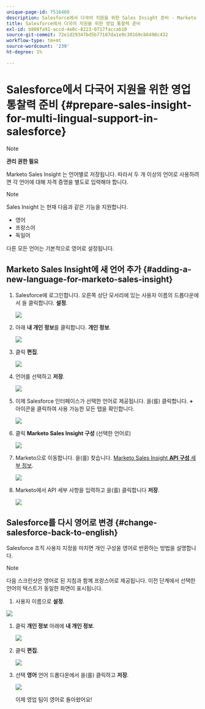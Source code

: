 ```yaml
---
unique-page-id: 7516460
description: Salesforce에서 다국어 지원을 위한 Sales Insight 준비 - Marketo 문서 - 제품 설명서
title: Salesforce에서 다국어 지원을 위한 영업 통찰력 준비
exl-id: b808fa91-accd-4e0c-8223-0717faccab10
source-git-commit: 72e1d29347bd5b77107da1e9c30169cb6490c432
workflow-type: tm+mt
source-wordcount: '239'
ht-degree: 1%

---
```


# Salesforce에서 다국어 지원을 위한 영업 통찰력 준비 {#prepare-sales-insight-for-multi-lingual-support-in-salesforce}

>[!NOTE]
>
>**관리 권한 필요**

Marketo Sales Insight 는 언어별로 저장됩니다. 따라서 두 개 이상의 언어로 사용하려면 각 언어에 대해 자격 증명을 별도로 입력해야 합니다.

>[!NOTE]
>
>Sales Insight 는 현재 다음과 같은 기능을 지원합니다.
>
>* 영어
>* 프랑스어
>* 독일어
>
>다른 모든 언어는 기본적으로 영어로 설정됩니다.

## Marketo Sales Insight에 새 언어 추가 {#adding-a-new-language-for-marketo-sales-insight}

1. Salesforce에 로그인합니다. 오른쪽 상단 모서리에 있는 사용자 이름의 드롭다운에서 을 클릭합니다. **설정**.

   ![](assets/image2015-7-6-16-3a5-3a6.png)

1. 아래 **내 개인 정보**&#x200B;를 클릭합니다. **개인 정보**.

   ![](assets/image2015-7-6-16-3a5-3a25.png)

1. 클릭 **편집**.

   ![](assets/image2015-7-6-16-3a5-3a38.png)

1. 언어를 선택하고 **저장**.

   ![](assets/image2015-7-6-16-3a5-3a47.png)

1. 이제 Salesforce 인터페이스가 선택한 언어로 제공됩니다. 을(를) 클릭합니다. **+** 아이콘을 클릭하여 사용 가능한 모든 탭을 확인합니다.

   ![](assets/image2015-7-6-16-3a6-3a10.png)

1. 클릭 **Marketo Sales Insight 구성** (선택한 언어로)

   ![](assets/image2015-7-6-16-3a7-3a15.png)

1. Marketo으로 이동합니다. 을(를) 찾습니다. [Marketo Sales Insight **API 구성** 세부 정보](/help/marketo/product-docs/marketo-sales-insight/msi-for-salesforce/configuration/configure-marketo-sales-insight-in-salesforce-enterprise-unlimited.md#configure-marketo-sales-insight).

   ![](assets/image2015-7-6-16-3a41-3a2.png)

1. Marketo에서 API 세부 사항을 입력하고 을(를) 클릭합니다 **저장**.

   ![](assets/image2015-7-6-16-3a7-3a43.png)

## Salesforce를 다시 영어로 변경 {#change-salesforce-back-to-english}

Salesforce 조직 사용자 지정을 마치면 개인 구성을 영어로 반환하는 방법을 설명합니다.

>[!NOTE]
>
>다음 스크린샷은 영어로 된 지침과 함께 프랑스어로 제공됩니다.  이전 단계에서 선택한 언어의 텍스트가 동일한 화면이 표시됩니다.

1. 사용자 이름으로 **설정**.

![](assets/image2015-7-6-16-3a5-3a6.png)

1. 클릭 **개인 정보** 아래에 **내 개인 정보**.

   ![](assets/image2015-7-6-16-3a8-3a3.png)

1. 클릭 **편집**.

   ![](assets/image2015-7-6-16-3a8-3a19.png)

1. 선택 **영어** 언어 드롭다운에서 을(를) 클릭하고 **저장**.

   ![](assets/image2015-7-6-16-3a8-3a31.png)

   이제 영업 팀이 영어로 돌아왔어요!
